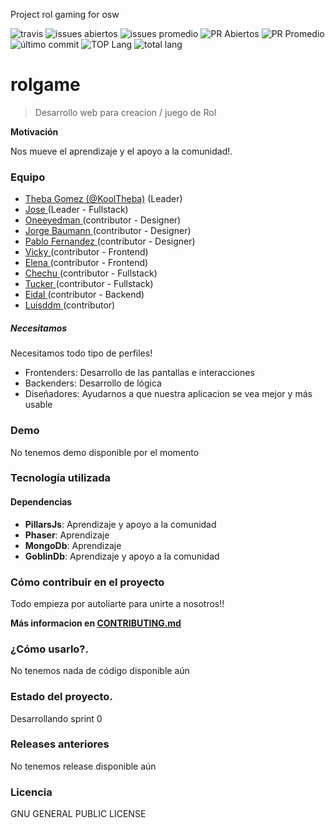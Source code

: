 Project rol gaming for osw

<!-- ![header](../img/OSW-project-GitHub-template-header.jpg) -->

![travis](https://img.shields.io/travis/{{USER}}/{{REPO}}.svg)
![issues abiertos](https://img.shields.io/github/issues/{{USER}}/{{REPO}}.svg)
![issues promedio](https://img.shields.io/issuestats/i/github/{{USER}}/{{REPO}}.svg)
![PR Abiertos](https://img.shields.io/github/issues-pr/{{USER}}/{{REPO}}.svg)
![PR Promedio](https://img.shields.io/issuestats/p/github/{{USER}}/{{REPO}}.svg)
![último commit](https://img.shields.io/github/last-commit/{{USER}}/{{REPO}}/{{RAMA}}.svg)
![TOP Lang](https://img.shields.io/github/languages/top/{{USER}}/{{REPO}}.svg)
![total lang](https://img.shields.io/github/languages/count/{{USER}}/{{REPO}}.svg)

# rolgame

> Desarrollo web para creacion / juego de Rol

<!-- ![Logo de {{proyecto}}]({{LOGO URL}}) -->

<!-- {{En esta sección haremos una breve descripción de lo que va hacer nuestro proyecto}} -->

**Motivación**

Nos mueve el aprendizaje y el apoyo a la comunidad!.

### Equipo
 - [ Theba Gomez (@KoolTheba)](https://github.com/integrante1) (Leader)
 - [ Jose ](https://github.com/Josheriff) (Leader - Fullstack)
 - [ Oneeyedman ](https://github.com/oneeyedman) (contributor - Designer)
 - [ Jorge Baumann ](https://github.com/baumannzone) (contributor - Designer)
 - [ Pablo Fernandez  ](https://github.com/PabloFMM) (contributor - Designer)
 - [ Vicky ](https://github.com/Vickysolo) (contributor - Frontend)
 - [ Elena ](https://github.com/ElenaMLopez) (contributor - Frontend)
 - [ Chechu ](https://github.com/Xexuline) (contributor - Fullstack)
 - [ Tucker ](https://github.com/TuckerDS) (contributor - Fullstack)
 - [ Eidal ](https://github.com/eidal) (contributor - Backend)
 - [ Luisddm ](https://github.com/luisddm) (contributor)

<!-- ##### Agradecimientos

 - [{{Nombre}} {{@usuario}}](ghitub.com/integrante1) ({{Detalles}})
 - ... -->

##### Necesitamos

Necesitamos todo tipo de perfiles!

 - Frontenders: Desarrollo de las pantallas e interacciones
 - Backenders: Desarrollo de lógica 
 - Diseñadores: Ayudarnos a que nuestra aplicacion se vea mejor y más usable 

### Demo

No tenemos demo disponible por el momento

### Tecnología utilizada

#### Dependencias
- **PillarsJs**: Aprendizaje y apoyo a la comunidad
- **Phaser**:  Aprendizaje 
- **MongoDb**:  Aprendizaje
- **GoblinDb**:  Aprendizaje y apoyo a la comunidad
 

### Cómo contribuir en el proyecto
Todo empieza por autoliarte para unirte a nosotros!!

**Más informacion en [CONTRIBUTING.md](CONTRIBUTING.md)**

### ¿Cómo usarlo?.

No tenemos nada de código disponible aún
<!--#### TL:DR;

{{Definición rápida y sencilla de como descargarse el proyecto y empezar a trabajar con el en local}}

#### Instalación

{{Cómo hacer que funcione el proyecto en una máquina de forma local, descríbelo de forma detallada y paso por paso.}} -->


### Estado del proyecto.

Desarrollando sprint 0


### Releases anteriores

<!-- #### [{{Fecha}} {{Nombre release}} {{Version}}]({{Link a la release}})
- {{Feature añadido o bug resuelto}}. [{{Número del issues}}]({{Link al issue}})
- ... -->
No tenemos release disponible aún

### Licencia

GNU GENERAL PUBLIC LICENSE

<!-- ![footer](../img/OSW-project-GitHub-template-footer.jpg) -->
